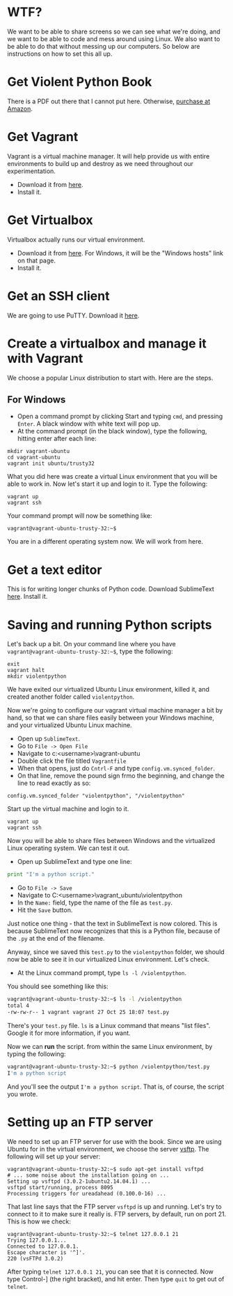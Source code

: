 # WTF?

We want to be able to share screens so we can see what we're doing, and we want to be able to code and mess around using Linux. We also want to be able to do that without messing up our computers. So below are instructions on how to set this all up.

# Get Violent Python Book
There is a PDF out there that I cannot put here. Otherwise, [purchase at Amazon](http://amzn.com/1597499579 ).

# Get Vagrant

Vagrant is a virtual machine manager. It will help provide us with entire environments to build up and destroy as we need throughout our experimentation.

+ Download it from [here](https://www.vagrantup.com/downloads.html).
+ Install it.

# Get Virtualbox

Virtualbox actually runs our virtual environment. 

+ Download it from [here](https://www.virtualbox.org/wiki/Downloads). For Windows, it will be the "Windows hosts" link on that page.
+ Install it.

# Get an SSH client

We are going to use PuTTY. Download it [here](http://www.chiark.greenend.org.uk/~sgtatham/putty/download.html).

# Create a virtualbox and manage it with Vagrant

We choose a popular Linux distribution to start with. Here are the steps.

## For Windows

+ Open a command prompt by clicking Start and typing `cmd`, and pressing `Enter`. A black window with white text will pop up.
+ At the command prompt (in the black window), type the following, hitting enter after each line:

```
mkdir vagrant-ubuntu
cd vagrant-ubuntu
vagrant init ubuntu/trusty32
```

What you did here was create a virtual Linux environment that you will be able to work in. Now let's start it up and login to it. Type the following:

```
vagrant up
vagrant ssh
```

Your command prompt will now be something like:

```
vagrant@vagrant-ubuntu-trusty-32:~$ 
```

You are in a different operating system now. We will work from here.

# Get a text editor

This is for writing longer chunks of Python code. Download SublimeText [here](http://www.sublimetext.com/3).
Install it.

# Saving and running Python scripts

Let's back up a bit. On your command line where you have `vagrant@vagrant-ubuntu-trusty-32:~$`, type the following:

```
exit
vagrant halt
mkdir violentpython
```

We have exited our virtualized Ubuntu Linux environment, killed it, and created another folder called `violentpython`.

Now we're going to configure our vagrant virtual machine manager a bit by hand, so that we can share files easily between your Windows machine, and your virtualized Ubuntu Linux machine.

+ Open up `SublimeText`.
+ Go to `File -> Open File`
+ Navigate to c:\<username>\vagrant-ubuntu
+ Double click the file titled `Vagrantfile`
+ When that opens, just do `Cntrl-F` and type `config.vm.synced_folder`.
+ On that line, remove the pound sign frmo the beginning, and change the line to read exactly as so:

```
config.vm.synced_folder "violentpython", "/violentpython"
```  

Start up the virtual machine and login to it.

```
vagrant up
vagrant ssh
```

Now you will be able to share files between Windows and the virtualized Linux operating system. We can test it out.

+ Open up SublimeText and type one line:

```python
print "I'm a python script."
```
+ Go to `File -> Save`
+ Navigate to C:\<username>\vagrant_ubuntu\violentpython
+ In the `Name:` field, type the name of the file as `test.py`.
+ Hit the `Save` button.

Just notice one thing - that the text in SublimeText is now colored. This is because SublimeText now recognizes that this is a Python file, because of the `.py` at the end of the filename.

Anyway, since we saved this `test.py` to the `violentpython` folder, we should now be able to see it in our virtualized Linux environment. Let's check.

+ At the Linux command prompt, type `ls -l /violentpython`.

You should see something like this:

```bash
vagrant@vagrant-ubuntu-trusty-32:~$ ls -l /violentpython
total 4
-rw-rw-r-- 1 vagrant vagrant 27 Oct 25 18:07 test.py
```

There's your `test.py` file. `ls` is a Linux command that means "list files". Google it for more information, if you want.

Now we can **run** the script. from within the same Linux environment, by typing the following:

```bash
vagrant@vagrant-ubuntu-trusty-32:~$ python /violentpython/test.py 
I'm a python script
```

And you'll see the output `I'm a python script`. That is, of course, the script you wrote.

# Setting up an FTP server

We need to set up an FTP server for use with the book. Since we are using Ubuntu for in the virtual environment, we choose the server [vsftp](https://help.ubuntu.com/10.04/serverguide/ftp-server.html). The following will set up your server:

```
vagrant@vagrant-ubuntu-trusty-32:~$ sudo apt-get install vsftpd
# ... some noise about the installation going on ...
Setting up vsftpd (3.0.2-1ubuntu2.14.04.1) ...
vsftpd start/running, process 8095
Processing triggers for ureadahead (0.100.0-16) ...
```

That last line says that the FTP server `vsftpd` is up and running. Let's try to connect to it to make sure it really is. FTP servers, by default, run on port 21. This is how we check:

```
vagrant@vagrant-ubuntu-trusty-32:~$ telnet 127.0.0.1 21
Trying 127.0.0.1...
Connected to 127.0.0.1.
Escape character is '^]'.
220 (vsFTPd 3.0.2)
```

After typing `telnet 127.0.0.1 21`, you can see that it is connected. Now type Control-] (the right bracket), and hit enter. Then type `quit` to get out of `telnet`.


